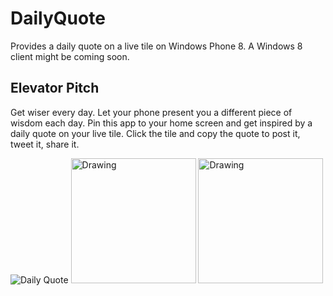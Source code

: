 DailyQuote
==========
Provides a daily quote on a live tile on Windows Phone 8. A Windows 8 client might be coming soon.

Elevator Pitch
--------------
Get wiser every day. Let your phone present you a different piece of wisdom each day. Pin this app to your home screen and get inspired by a daily quote on your live tile. Click the tile and copy the quote to post it, tweet it, share it.

![Daily Quote](https://github.com/halllo/DailyQuote/wiki/Icon.png)
<img src="https://github.com/halllo/DailyQuote/wiki/inapp.png" alt="Drawing" style="width: 200px;"/>
<img src="https://github.com/halllo/DailyQuote/wiki/widetile.png" alt="Drawing" style="width: 200px;"/>
